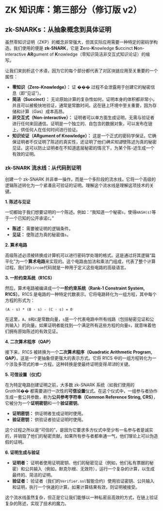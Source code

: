# ZK 知识库：第三部分（修订版 v2）

## zk-SNARKs：从抽象概念到具体证明

虽然零知识证明（ZKP）的概念非常强大，但其实际应用需要一种特定的密码学构造。我们使用的便是 **zk-SNARK**，它是 **Z**ero-**K**nowledge **S**uccinct **N**on-interactive **AR**gument of **K**nowledge（零知识简洁非交互式知识论证）的缩写。

让我们来剖析这个术语，因为它的每个部分都代表了对区块链应用至关重要的一个属性：

- **零知识（Zero-Knowledge）：** 证 ��� 过程不会泄露用于创建它的秘密信息（即“见证”）。
- **简洁（Succinct）：** 无论原始计算的复杂性如何，证明本身的体积都非常小，并且可以被极快地验证，通常是常数时间。这在链上环境中至关重要，因为存储和计算（Gas）成本高昂。
- **非交互式（Non-interactive）：** 证明者可以单方面生成证明，无需与验证者进行任何来回通信。证明是一个独立的、自包含的数据对象，可以发布在链上，供任何人在任何时间进行验证。
- **知识论证（ARgument of Knowledge）：** 这是一个正式的密码学保证。它确保证明者不仅证明了陈述的真实性，还证明了他们*确实知道*使陈述为真的秘密见证。这可以防止证明者在不知道底层秘密的情况下，为某个陈-述生成一个有效的证明。

### zk-SNARK 流水线：从代码到证明

创建一个 zk-SNARK 并非单一操作，而是一个多阶段的流水线，它将一个高级的逻辑陈述转化为一个紧凑且可验证的证明。理解这个流水线是理解这项技术的关键。

**1. 陈述与见证**

一切都始于我们想要证明的一个陈述。例如：“我知道一个秘密`s`，使得`HASH(s)`等于一个已知的公开承诺`C`。”

- **陈述：** 需要被证明的逻辑条件。
- **见证：** 使陈述为真的秘密值`s`。

**2. 算术电路**

高级陈述必须被转换成计算机可以进行密码学处理的格式。这是通过将其逻辑“扁平化”为一个**算术电路**来实现的。这个电路由加法和乘法门组成，代表了整个计算过程。我们的`circom`代码就是一种用于定义这些电路的高级语言。

**3. 一阶约束系统（R1CS）**

然后，算术电路被编译成一个**一阶约束系统（Rank-1 Constraint System, R1CS）**。R1CS 是电路的一种特定代数表示。它将电路转化为一组方程，其中每个方程的形式为：

`(A · s) * (B · s) - (C · s) = 0`

在这里，`A`、`B`和`C`是常数向量，`s`是一个代表电路中所有线路（包括秘密见证和公共输入）的向量。如果证明者能找到一个满足所有这些方程的向量`s`，就意味着他们拥有原始陈述的有效见证。

**4. 二次算术程序（QAP）**

接下来，R1CS 被转换为一个**二次算术程序（Quadratic Arithmetic Program, QAP）**。这是一个更抽象但更强大的表示方式。它将 R1CS 中的一组方程转化为一个涉及多项式的单一方程。这种转换是使最终证明变得*简洁*的关键。

**5. 可信设置（仪式）**

在为特定电路创建证明之前，大多数 zk-SNARK 系统（如我们使用的 Groth16�� 都需要进行一次性的**可信设置**仪式。在这个仪式中，一组参与者协作生成一套公共参数，称为**公共参考字符串（Common Reference String, CRS）**，它被分为一个**证明密钥**和一个**验证密钥**。

- **证明密钥：** 供证明者生成证明时使用。
- **验证密钥：** 供验证者验证证明时使用。

这个过程之所以是“可信的”，是因为它要求多方仪式中至少有一名参与者是诚实的，并销毁了他们的秘密贡献。如果所有参与者都串通一气，他们理论上可以伪造假的证明。

**6. 证明生成与验证**

- **证明者：** 证明者使用证明密钥、他们的秘密见证（例如，他们私有票据的秘密）和公共输入（例如，默克尔根、无效符），运行一个复杂的计算，以生成最终的、简洁的证明。
- **验证者：** 验证者（我们的`Verifier.sol`智能合约）使用验证密钥、公共输入和证明，执行一个快速的计算。如果计算结果有效，则证明被接受。

这个流水线虽然复杂，但正是它让我们能够以一种私密且高效的方式，在链上验证复杂的陈述，实现了技术的魔力。
